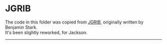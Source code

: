 # JGRIB
The code in this folder was copied from [JGRIB](https://jgrib.sourceforge.net/), originally written by Benjamin Stark.  
It's been slightly reworked, for Jackson.

---
